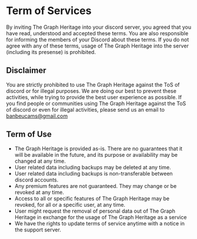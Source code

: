 # Term of Services

By inviting The Graph Heritage into your discord server, you agreed that you have read, understood and accepted these terms. You are also responsible for informing the members of your Discord about these terms. If you do not agree with any of these terms, usage of The Graph Heritage into the server (including its presense) is prohibited.

## Disclaimer

You are strictly prohibited to use The Graph Heritage against the ToS of discord or for illegal purposes. We are doing our best to prevent these activities, while trying to provide the best user experience as possible. If you find people or communities using The Graph Heritage against the ToS of discord or even for illegal activities, please send us an email to banbeucams@gmail.com

## Term of Use
* The Graph Heritage is provided as-is. There are no guarantees that it will be available in the future, and its purpose or availability may be changed at any time.
* User related data including backups may be deleted at any time.
* User related data including backups is non-transferable between discord accounts.
* Any premium features are not guaranteed. They may change or be revoked at any time.
* Access to all or specific features of The Graph Heritage may be revoked, for all or a specific user, at any time.
* User might request the removal of personal data out of The Graph Heritage in exchange for the usage of The Graph Heritage as a service
* We have the rights to update terms of service anytime with a notice in the support server.
